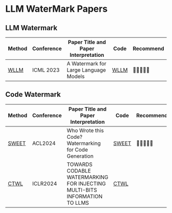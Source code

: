 # LLM WaterMark Papers

## LLM Watermark 

Method|Conference|Paper Title and Paper Interpretation|Code|Recommend  
-----|----|----|-----|----- 
|[WLLM](https://arxiv.org/abs/1907.0023) |ICML 2023|A Watermark for Large Language Models|[WLLM](https://github.com/jwkirchenbauer/lm-watermarking)|🌟🌟🌟🌟🌟  


## Code Watermark  
Method|Conference|Paper Title and Paper Interpretation|Code|Recommend  
-----|----|----|-----|-----  
|[SWEET](https://arxiv.org/pdf/2305.15060) |ACL2024|Who Wrote this Code? Watermarking for Code Generation|[SWEET](https://github.com/hongcheki/sweet-watermark)|🌟🌟🌟🌟🌟  
|[CTWL](https://arxiv.org/pdf/2307.15992)|ICLR2024|TOWARDS CODABLE WATERMARKING FOR INJECTING MULTI-BITS INFORMATION TO LLMS|[CTWL](https://github.com/lancopku/codable-watermarking-for-llm)|

